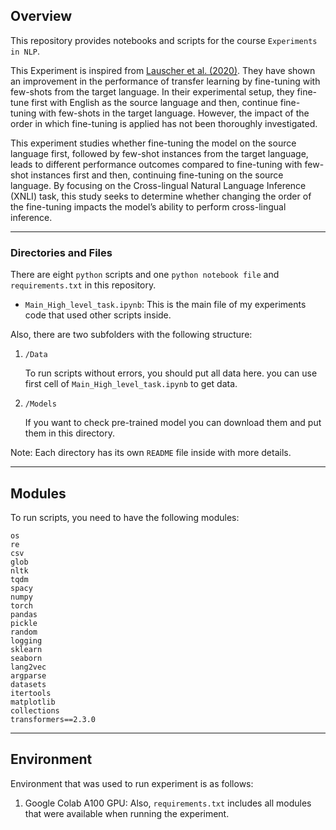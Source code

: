 ## Overview

This repository provides notebooks and scripts for the course `Experiments in NLP`.

This Experiment is inspired from [Lauscher et al. (2020)](https://aclanthology.org/2020.emnlp-main.363/). They have shown an improvement in the performance of transfer learning by fine-tuning with few-shots from the target language. In their experimental setup, they fine-tune first with English as the source language and then, continue fine-tuning with few-shots in the target language. However, the impact of the order in which fine-tuning is applied has not been thoroughly investigated.

This experiment studies whether fine-tuning the model on the source language first, followed by few-shot instances from the target language, leads to different performance outcomes compared to fine-tuning with few-shot instances first and then, continuing fine-tuning on the source language. By focusing on the Cross-lingual Natural Language Inference (XNLI) task, this study seeks to determine whether changing the order of the fine-tuning impacts the model’s ability to perform cross-lingual inference.

----------
### Directories and Files

There are eight `python` scripts and one `python notebook file` and `requirements.txt` in this repository.

* `Main_High_level_task.ipynb`: This is the main file of my experiments code that used other scripts inside.

Also, there are two subfolders with the following structure:

1. `/Data`
   
    To run scripts without errors, you should put all data here. you can use first cell of `Main_High_level_task.ipynb` to get data.

2. `/Models`
   
    If you want to check pre-trained model you can download them and put them in this directory.

Note: Each directory has its own `README` file inside with more details.

------------
## Modules
To run scripts, you need to have the following modules:
```
os
re
csv
glob
nltk
tqdm
spacy
numpy
torch
pandas
pickle
random
logging
sklearn
seaborn
lang2vec
argparse
datasets
itertools
matplotlib
collections
transformers==2.3.0
```

---

## Environment

Environment that was used to run experiment is as follows:
1. Google Colab A100 GPU:
 Also, `requirements.txt` includes all modules that were available when running the experiment.  





